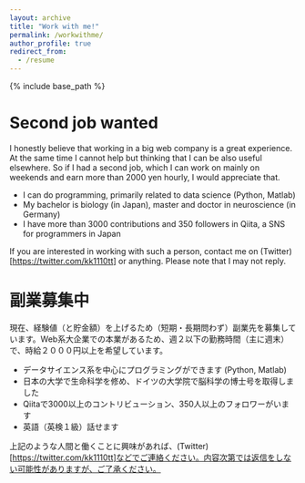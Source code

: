 ```yaml
---
layout: archive
title: "Work with me!"
permalink: /workwithme/
author_profile: true
redirect_from:
  - /resume
---
```


{% include base_path %}

Second job wanted
======
I honestly believe that working in a big web company is a great experience. At the same time I cannot help but thinking that I can be also useful elsewhere. So if I had a second job, which I can work on mainly on weekends and earn more than 2000 yen hourly, I would appreciate that.

- I can do programming, primarily related to data science (Python, Matlab)
- My bachelor is biology (in Japan), master and doctor in neuroscience (in Germany)
- I have more than 3000 contributions and 350 followers in Qiita, a SNS for programmers in Japan

If you are interested in working with such a person, contact me on (Twitter)[https://twitter.com/kk1110tt] or anything. Please note that I may not reply.

副業募集中
======
現在、経験値（と貯金額）を上げるため（短期・長期問わず）副業先を募集しています。Web系大企業での本業があるため、週２以下の勤務時間（主に週末）で、時給２０００円以上を希望しています。

- データサイエンス系を中心にプログラミングができます (Python, Matlab)
- 日本の大学で生命科学を修め、ドイツの大学院で脳科学の博士号を取得しました
- Qiitaで3000以上のコントリビューション、350人以上のフォロワーがいます
- 英語（英検１級）話せます

上記のような人間と働くことに興味があれば、(Twitter)[https://twitter.com/kk1110tt]などでご連絡ください。内容次第では返信をしない可能性がありますが、ご了承ください。


<!-- Teaching
======
  <ul>{% for post in site.teaching %}
    {% include archive-single-cv.html %}
  {% endfor %}</ul> -->
